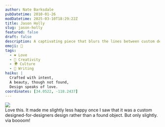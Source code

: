 ```yaml
---
author: Nate Barksdale
pubDatetime: 2010-01-26
modDatetime: 2025-03-10T18:29:22Z
title: Jason Holly
slug: jason-holly
featured: false
draft: false
description: A captivating piece that blurs the lines between custom design and found object inspiration. "Love this. It made me slightly less happy once I saw that it was a custom designed-for-designers design rather than a found object. But only slightly."
emoji: 🎨
tags:
  - ❤️ Love
  - 🎨 Creativity
  - 🌍 Culture
  - 📝 Writing
haiku: |
  Crafted with intent,  
  A beauty, though not found,  
  Design speaks of love.
coordinates: [34.0522, -118.2437]
---
```


![](http://25.media.tumblr.com/tumblr_kwvvu8LwLR1qz9ehfo1_500.jpg)  
Love this. It made me slightly less happy once I saw that it was a custom designed-for-designers design rather than a found object. But only slightly. via boooom!
